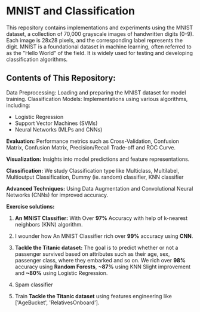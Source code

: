 


# MNIST and Classification
This repository contains implementations and experiments using the MNIST dataset, a collection of 70,000 grayscale images of handwritten digits (0-9). Each image is 28x28 pixels, and the corresponding label represents the digit. MNIST is a foundational dataset in machine learning, often referred to as the "Hello World" of the field. It is widely used for testing and developing classification algorithms.

## Contents of This Repository:
Data Preprocessing: Loading and preparing the MNIST dataset for model training.
Classification Models: Implementations using various algorithms, including:
  - Logistic Regression
  - Support Vector Machines (SVMs)
  - Neural Networks (MLPs and CNNs)

**Evaluation:** Performance metrics such as Cross-Validation, Confusion Matrix, Confusion Matrix, Precision/Recall Trade-off and ROC Curve.

**Visualization:** Insights into model predictions and feature representations.

**Classification:** We study Classification type like Multiclass, Multilabel, Multioutput Classification, Dummy (ie. random) classifier, KNN classifier

**Advanced Techniques:** Using Data Augmentation and Convolutional Neural Networks (CNNs) for improved accuracy.

**Exercise solutions:**
1. **An MNIST Classifier:** With Over **97%** Accuracy with help of k-nearest neighbors (KNN) algorithm.
2. I wounder how An MNIST Classifier rich over **99%** accuracy using **CNN**.
3. **Tackle the Titanic dataset:** The goal is to predict whether or not a passenger survived based on attributes such as their age, sex, passenger class, where they embarked and so on. We rich over **98%** accuracy using **Random Forests**, **~87%** using KNN Slight improvement and **~80%** using Logistic Regression.

  
5. Spam classifier
6. Train **Tackle the Titanic dataset** using features engineering like ['AgeBucket', 'RelativesOnboard'].
